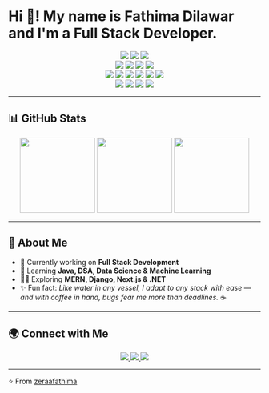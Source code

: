 # Hi 👋! My name is Fathima Dilawar and I'm a Full Stack Developer.  





<p align="center">
  <!-- Full Stack -->
  <img src="https://img.shields.io/badge/Django-092E20?style=for-the-badge&logo=django&logoColor=white" />
  <img src="https://img.shields.io/badge/.NET-512BD4?style=for-the-badge&logo=dotnet&logoColor=white" />
  <img src="https://img.shields.io/badge/Next.js-000000?style=for-the-badge&logo=next.js&logoColor=white" />
  <br>
  <!-- MERN -->
  <img src="https://img.shields.io/badge/MongoDB-47A248?style=for-the-badge&logo=mongodb&logoColor=white" />
  <img src="https://img.shields.io/badge/Express-000000?style=for-the-badge&logo=express&logoColor=white" />
  <img src="https://img.shields.io/badge/React-61DAFB?style=for-the-badge&logo=react&logoColor=black" />
  <img src="https://img.shields.io/badge/Node.js-339933?style=for-the-badge&logo=node.js&logoColor=white" />
  <br>
  <!-- ML / DS -->
  <img src="https://img.shields.io/badge/Python-3776AB?style=for-the-badge&logo=python&logoColor=white" />
  <img src="https://img.shields.io/badge/Pandas-150458?style=for-the-badge&logo=pandas&logoColor=white" />
  <img src="https://img.shields.io/badge/Numpy-013243?style=for-the-badge&logo=numpy&logoColor=white" />
  <img src="https://img.shields.io/badge/Scikit--Learn-F7931E?style=for-the-badge&logo=scikit-learn&logoColor=white" />
  <img src="https://img.shields.io/badge/TensorFlow-FF6F00?style=for-the-badge&logo=tensorflow&logoColor=white" />
  <img src="https://img.shields.io/badge/Keras-D00000?style=for-the-badge&logo=keras&logoColor=white" />
  <br>
  <!-- DB / Tools -->
  <img src="https://img.shields.io/badge/MySQL-4479A1?style=for-the-badge&logo=mysql&logoColor=white" />
  <img src="https://img.shields.io/badge/Git-F05032?style=for-the-badge&logo=git&logoColor=white" />
  <img src="https://img.shields.io/badge/GitHub-181717?style=for-the-badge&logo=github&logoColor=white" />
  <img src="https://img.shields.io/badge/VS%20Code-0078d7?style=for-the-badge&logo=visual-studio-code&logoColor=white" />
</p>  

---

## 📊 GitHub Stats  

<p align="center">
  <img src="https://github-readme-stats.vercel.app/api?username=zeraafathima&show_icons=true&theme=radical" height="150" />
  <img src="https://github-readme-stats.vercel.app/api/top-langs/?username=zeraafathima&layout=compact&theme=radical" height="150" />
  <img src="https://streak-stats.demolab.com?user=zeraafathima&theme=radical&hide_border=false" height="150" />
</p>  

---

## 🚀 About Me  
- 🔭 Currently working on **Full Stack Development**  
- 🌱 Learning **Java, DSA, Data Science & Machine Learning**  
- 🧑‍💻 Exploring **MERN, Django, Next.js & .NET**  
- ✨ Fun fact: *Like water in any vessel, I adapt to any stack with ease — and with coffee in hand, bugs fear me more than deadlines.* ☕  

---

## 🌍 Connect with Me  

<p align="center">
  <a href="https://linkedin.com/in/fathimadilawar">
    <img src="https://img.shields.io/badge/LinkedIn-0077B5?style=for-the-badge&logo=linkedin&logoColor=white" />
  </a>
  <a href="https://twitter.com/zeraafathima">
    <img src="https://img.shields.io/badge/Twitter-1DA1F2?style=for-the-badge&logo=twitter&logoColor=white" />
  </a>
  <a href="mailto:fathimadilawar09@gmail.com">
    <img src="https://img.shields.io/badge/Gmail-D14836?style=for-the-badge&logo=gmail&logoColor=white" />
  </a>
</p>  

---

⭐️ From [zeraafathima](https://github.com/zeraafathima)
